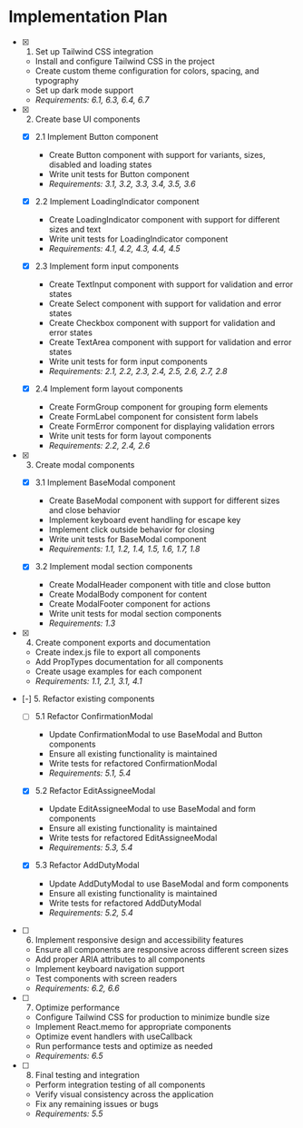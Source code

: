 # Implementation Plan

-   [x] 1. Set up Tailwind CSS integration

    -   Install and configure Tailwind CSS in the project
    -   Create custom theme configuration for colors, spacing, and typography
    -   Set up dark mode support
    -   _Requirements: 6.1, 6.3, 6.4, 6.7_

-   [x] 2. Create base UI components


    -   [x] 2.1 Implement Button component

        -   Create Button component with support for variants, sizes, disabled and loading states
        -   Write unit tests for Button component
        -   _Requirements: 3.1, 3.2, 3.3, 3.4, 3.5, 3.6_

    -   [x] 2.2 Implement LoadingIndicator component

        -   Create LoadingIndicator component with support for different sizes and text
        -   Write unit tests for LoadingIndicator component
        -   _Requirements: 4.1, 4.2, 4.3, 4.4, 4.5_

    -   [x] 2.3 Implement form input components

        -   Create TextInput component with support for validation and error states
        -   Create Select component with support for validation and error states
        -   Create Checkbox component with support for validation and error states
        -   Create TextArea component with support for validation and error states
        -   Write unit tests for form input components
        -   _Requirements: 2.1, 2.2, 2.3, 2.4, 2.5, 2.6, 2.7, 2.8_

    -   [x] 2.4 Implement form layout components

        -   Create FormGroup component for grouping form elements
        -   Create FormLabel component for consistent form labels
        -   Create FormError component for displaying validation errors
        -   Write unit tests for form layout components
        -   _Requirements: 2.2, 2.4, 2.6_

-   [x] 3. Create modal components





    -   [x] 3.1 Implement BaseModal component



        -   Create BaseModal component with support for different sizes and close behavior
        -   Implement keyboard event handling for escape key
        -   Implement click outside behavior for closing
        -   Write unit tests for BaseModal component
        -   _Requirements: 1.1, 1.2, 1.4, 1.5, 1.6, 1.7, 1.8_

    -   [x] 3.2 Implement modal section components


        -   Create ModalHeader component with title and close button
        -   Create ModalBody component for content
        -   Create ModalFooter component for actions
        -   Write unit tests for modal section components
        -   _Requirements: 1.3_

-   [x] 4. Create component exports and documentation






    -   Create index.js file to export all components
    -   Add PropTypes documentation for all components
    -   Create usage examples for each component
    -   _Requirements: 1.1, 2.1, 3.1, 4.1_

-   [-] 5. Refactor existing components



    -   [ ] 5.1 Refactor ConfirmationModal






        -   Update ConfirmationModal to use BaseModal and Button components
        -   Ensure all existing functionality is maintained
        -   Write tests for refactored ConfirmationModal
        -   _Requirements: 5.1, 5.4_

    -   [x] 5.2 Refactor EditAssigneeModal



        -   Update EditAssigneeModal to use BaseModal and form components
        -   Ensure all existing functionality is maintained
        -   Write tests for refactored EditAssigneeModal
        -   _Requirements: 5.3, 5.4_


    -   [x] 5.3 Refactor AddDutyModal









        -   Update AddDutyModal to use BaseModal and form components
        -   Ensure all existing functionality is maintained
        -   Write tests for refactored AddDutyModal
        -   _Requirements: 5.2, 5.4_

-   [ ] 6. Implement responsive design and accessibility features

    -   Ensure all components are responsive across different screen sizes
    -   Add proper ARIA attributes to all components
    -   Implement keyboard navigation support
    -   Test components with screen readers
    -   _Requirements: 6.2, 6.6_

-   [ ] 7. Optimize performance

    -   Configure Tailwind CSS for production to minimize bundle size
    -   Implement React.memo for appropriate components
    -   Optimize event handlers with useCallback
    -   Run performance tests and optimize as needed
    -   _Requirements: 6.5_

-   [ ] 8. Final testing and integration
    -   Perform integration testing of all components
    -   Verify visual consistency across the application
    -   Fix any remaining issues or bugs
    -   _Requirements: 5.5_
